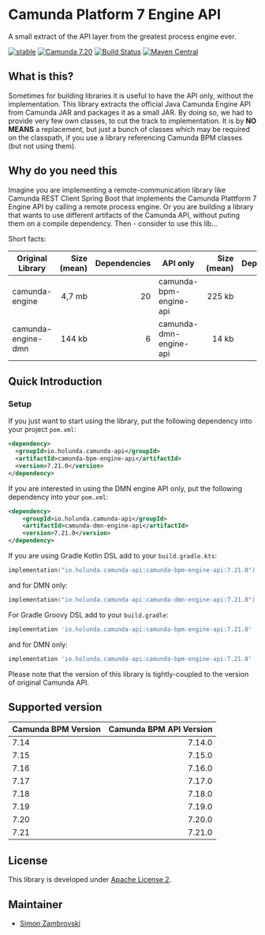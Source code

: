 # Camunda Platform 7 Engine API

A small extract of the API layer from the greatest process engine ever.

[![stable](https://img.shields.io/badge/lifecycle-STABLE-green.svg)](https://github.com/holisticon#open-source-lifecycle)
[![Camunda 7.20](https://img.shields.io/badge/Camunda%20Version-7.21-orange.svg)]([https://github.com/holisticon#open-source-lifecycle](https://docs.camunda.org/manual/7.21/))
[![Build Status](https://github.com/holunda-io/camunda-bpm-api/actions/workflows/default.yml/badge.svg)](https://github.com/holunda-io/camunda-bpm-api/actions/workflows/default.yml)
[![Maven Central](https://maven-badges.herokuapp.com/maven-central/io.holunda.camunda-api/camunda-bpm-engine-api/badge.svg)](https://maven-badges.herokuapp.com/maven-central/io.holunda.camunda-api/camunda-bpm-engine-api)

## What is this?

Sometimes for building libraries it is useful to have the API only, without the implementation. This library extracts the official Java Camunda Engine API from Camunda JAR and packages it as a small JAR. By doing so, we had to provide very few own classes, to cut the track to implementation. It is by **NO MEANS** a replacement, but just a bunch of classes which may be required on the classpath, if you use a library referencing Camunda BPM classes (but not using them).

## Why do you need this

Imagine you are implementing a remote-communication library like Camunda REST Client Spring Boot that implements the Camunda Plattform 7 Engine API by calling a remote process engine. Or you are building a library that wants to use different artifacts of the Camunda API, without puting them on a compile 
dependency. Then - consider to use this lib...


Short facts:

| Original Library         | Size (mean)  | Dependencies  | API only               | Size (mean) | Dependencies |
| ------------------------ | -----------: | ------------: | ---------------------- | ----------: |-------------:|
| camunda-engine           |    4,7 mb    |    20         | camunda-bpm-engine-api |   225 kb    |            7 |
| camunda-engine-dmn       |    144 kb    |     6         | camunda-dmn-engine-api |    14 kb    |            3 |


## Quick Introduction

### Setup
If you just want to start using the library, put the following dependency into your project `pom.xml`:

```xml
<dependency>
  <groupId>io.holunda.camunda-api</groupId>
  <artifactId>camunda-bpm-engine-api</artifactId>
  <version>7.21.0</version>
</dependency>
```

If you are interested in using the DMN engine API only, put the following dependency into your `pom.xml`:

```xml
<dependency>
    <groupId>io.holunda.camunda-api</groupId>
    <artifactId>camunda-dmn-engine-api</artifactId>
    <version>7.21.0</version>
</dependency>
```


If you are using Gradle Kotlin DSL add to your `build.gradle.kts`:

```kotlin
implementation("io.holunda.camunda-api:camunda-bpm-engine-api:7.21.0")
```

and for DMN only:

```kotlin
implementation("io.holunda.camunda-api:camunda-dmn-engine-api:7.21.0")
```


For Gradle Groovy DSL add to your `build.gradle`:

```groovy
implementation 'io.holunda.camunda-api:camunda-bpm-engine-api:7.21.0'
```

and for DMN only:

```groovy
implementation 'io.holunda.camunda-api:camunda-bpm-engine-api:7.21.0'
```

Please note that the version of this library is tightly-coupled to the version of original Camunda API.  

## Supported version

| Camunda BPM Version | Camunda BPM API Version | 
|---------------------|------------------------:| 
| 7.14                |                  7.14.0 |
| 7.15                |                  7.15.0 |
| 7.16                |                  7.16.0 |
| 7.17                |                  7.17.0 |
| 7.18                |                  7.18.0 |
| 7.19                |                  7.19.0 |
| 7.20                |                  7.20.0 |
| 7.21                |                  7.21.0 |



## License

This library is developed under [Apache License 2](./LICENSE).

## Maintainer

* [Simon Zambrovski](https://gihub.com/zambrovski)
